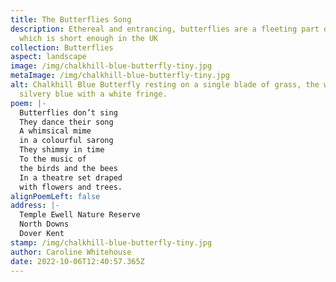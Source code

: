 ```yaml
---
title: The Butterflies Song
description: Ethereal and entrancing, butterflies are a fleeting part of summer
  which is short enough in the UK
collection: Butterflies
aspect: landscape
image: /img/chalkhill-blue-butterfly-tiny.jpg
metaImage: /img/chalkhill-blue-butterfly-tiny.jpg
alt: Chalkhill Blue Butterfly resting on a single blade of grass, the wings are
  silvery blue with a white fringe.
poem: |-
  Butterflies don’t sing
  They dance their song
  A whimsical mime
  in a colourful sarong
  They shimmy in time
  To the music of 
  the birds and the bees
  In a theatre set draped 
  with flowers and trees.
alignPoemLeft: false
address: |-
  Temple Ewell Nature Reserve
  North Downs
  Dover Kent
stamp: /img/chalkhill-blue-butterfly-tiny.jpg
author: Caroline Whitehouse
date: 2022-10-06T12:40:57.365Z
---
```

